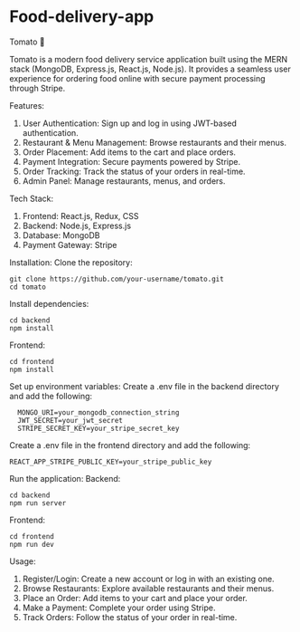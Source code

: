 ﻿# Food-delivery-app
Tomato 🍅

Tomato is a modern food delivery service application built using the MERN stack (MongoDB, Express.js, React.js, Node.js). It provides a seamless user experience for ordering food online with secure payment processing through Stripe.


Features:
 1. User Authentication: Sign up and log in using JWT-based authentication.
 2. Restaurant & Menu Management: Browse restaurants and their menus.
 3. Order Placement: Add items to the cart and place orders.
 4. Payment Integration: Secure payments powered by Stripe.
 5. Order Tracking: Track the status of your orders in real-time.
 6. Admin Panel: Manage restaurants, menus, and orders.

Tech Stack:
 1. Frontend: React.js, Redux, CSS
 2. Backend: Node.js, Express.js
 3. Database: MongoDB
 4. Payment Gateway: Stripe


Installation:
  Clone the repository:
  
    git clone https://github.com/your-username/tomato.git
    cd tomato

Install dependencies:

    cd backend
    npm install

Frontend:

    cd frontend
    npm install

Set up environment variables:
  Create a .env file in the backend directory and add the following:
  
      MONGO_URI=your_mongodb_connection_string
      JWT_SECRET=your_jwt_secret
      STRIPE_SECRET_KEY=your_stripe_secret_key

  Create a .env file in the frontend directory and add the following:

    REACT_APP_STRIPE_PUBLIC_KEY=your_stripe_public_key

Run the application:
  Backend:
  
    cd backend
    npm run server

  Frontend:
  
    cd frontend
    npm run dev



Usage:
  1. Register/Login: Create a new account or log in with an existing one.
  2. Browse Restaurants: Explore available restaurants and their menus.
  3. Place an Order: Add items to your cart and place your order.
  4. Make a Payment: Complete your order using Stripe.
  5. Track Orders: Follow the status of your order in real-time.
